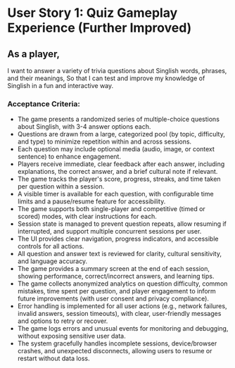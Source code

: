 

# User Story 1: Quiz Gameplay Experience (Further Improved)

## As a player,
I want to answer a variety of trivia questions about Singlish words, phrases, and their meanings,
So that I can test and improve my knowledge of Singlish in a fun and interactive way.

### Acceptance Criteria:
- The game presents a randomized series of multiple-choice questions about Singlish, with 3-4 answer options each.
- Questions are drawn from a large, categorized pool (by topic, difficulty, and type) to minimize repetition within and across sessions.
- Each question may include optional media (audio, image, or context sentence) to enhance engagement.
- Players receive immediate, clear feedback after each answer, including explanations, the correct answer, and a brief cultural note if relevant.
- The game tracks the player's score, progress, streaks, and time taken per question within a session.
- A visible timer is available for each question, with configurable time limits and a pause/resume feature for accessibility.
- The game supports both single-player and competitive (timed or scored) modes, with clear instructions for each.
- Session state is managed to prevent question repeats, allow resuming if interrupted, and support multiple concurrent sessions per user.
- The UI provides clear navigation, progress indicators, and accessible controls for all actions.
- All question and answer text is reviewed for clarity, cultural sensitivity, and language accuracy.
- The game provides a summary screen at the end of each session, showing performance, correct/incorrect answers, and learning tips.
- The game collects anonymized analytics on question difficulty, common mistakes, time spent per question, and player engagement to inform future improvements (with user consent and privacy compliance).
- Error handling is implemented for all user actions (e.g., network failures, invalid answers, session timeouts), with clear, user-friendly messages and options to retry or recover.
- The game logs errors and unusual events for monitoring and debugging, without exposing sensitive user data.
- The system gracefully handles incomplete sessions, device/browser crashes, and unexpected disconnects, allowing users to resume or restart without data loss.
